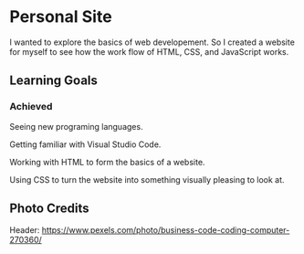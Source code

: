 # Personal Site
  I wanted to explore the basics of web developement. So I created a website for myself to see how the work flow of HTML, CSS, and JavaScript works.
## Learning Goals
  ### Achieved
  Seeing new programing languages.
  
  Getting familiar with Visual Studio Code.
  
  Working with HTML to form the basics of a website.
  
  Using CSS to turn the website into something visually pleasing to look at.
  
## Photo Credits
  Header: https://www.pexels.com/photo/business-code-coding-computer-270360/
  
  
